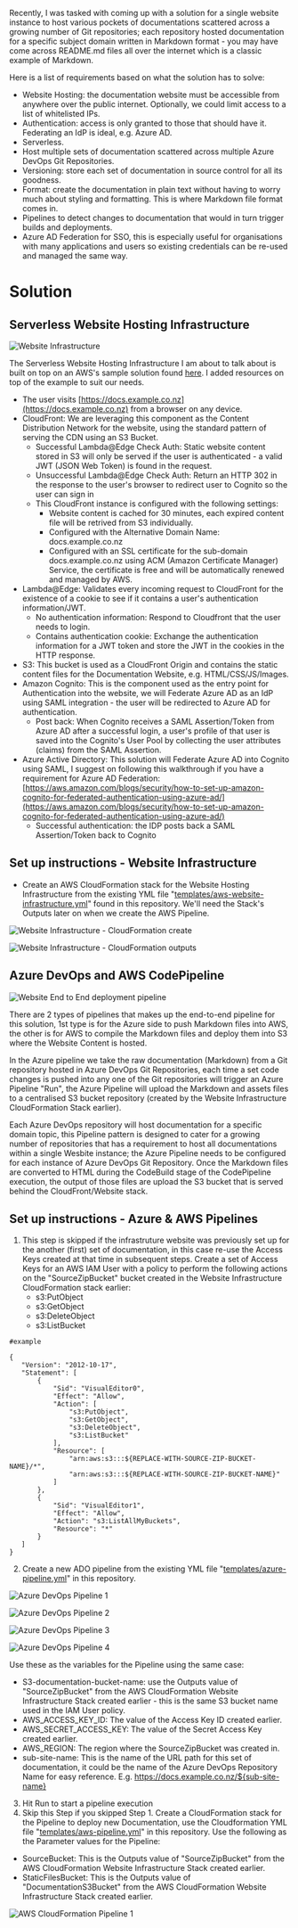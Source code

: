 Recently, I was tasked with coming up with a solution for a single website instance to host various pockets of documentations scattered across a growing number of Git repositories; each repository hosted documentation for a specific subject domain written in Markdown format - you may have come across README.md files all over the internet which is a classic example of Markdown.

Here is a list of requirements based on what the solution has to solve:

- Website Hosting: the documentation website must be accessible from anywhere over the public internet. Optionally, we could limit access to a list of whitelisted IPs.
- Authentication: access is only granted to those that should have it. Federating an IdP is ideal, e.g. Azure AD.
- Serverless.
- Host multiple sets of documentation scattered across multiple Azure DevOps Git Repositories.
- Versioning: store each set of documentation in source control for all its goodness.
- Format: create the documentation in plain text without having to worry much about styling and formatting. This is where Markdown file format comes in.
- Pipelines to detect changes to documentation that would in turn trigger builds and deployments.
- Azure AD Federation for SSO, this is especially useful for organisations with many applications and users so existing credentials can be re-used and managed the same way.

# Solution

## Serverless Website Hosting Infrastructure

![Website Infrastructure](images/website-infrastructure-chiwaichan.png)
 
The Serverless Website Hosting Infrastructure I am about to talk about is built on top on an AWS's sample solution found [here](https://aws.amazon.com/blogs/networking-and-content-delivery/authorizationedge-using-cookies-protect-your-amazon-cloudfront-content-from-being-downloaded-by-unauthenticated-users/). I added resources on top of the example to suit our needs.


- The user visits [https://docs.example.co.nz](https://docs.example.co.nz) from a browser on any device.
- CloudFront: We are leveraging this component as the Content Distribution Network for the website, using the standard pattern of serving the CDN using an S3 Bucket. 
    - Successful Lambda@Edge Check Auth: Static website content stored in S3 will only be served if the user is authenticated - a valid JWT (JSON Web Token) is found in the request.
    - Unsuccessful Lambda@Edge Check Auth: Return an HTTP 302 in the response to the user's browser to redirect user to Cognito so the user can sign in
    - This CloudFront instance is configured with the following settings:
        - Website content is cached for 30 minutes, each expired content file will be retrived from S3 individually.
        - Configured with the Alternative Domain Name: docs.example.co.nz
        - Configured with an SSL certificate for the sub-domain docs.example.co.nz using ACM (Amazon Certificate Manager) Service, the certificate is free and will be automatically renewed and managed by AWS.
- Lambda@Edge: Validates every incoming request to CloudFront for the existence of a cookie to see if it contains a user's authentication information/JWT.
    - No authentication information: Respond to Cloudfront that the user needs to login.
    - Contains authentication cookie: Exchange the authentication information for a JWT token and store the JWT in the cookies in the HTTP response.
- S3: This bucket is used as a CloudFront Origin and contains the static content files for the Documentation Website, e.g. HTML/CSS/JS/Images.
- Amazon Cognito: This is the component used as the entry point for Authentication into the website, we will Federate Azure AD as an IdP using SAML integration - the user will be redirected to Azure AD for authentication.
    - Post back: When Cognito receives a SAML Assertion/Token from Azure AD after a successful login, a user's profile of that user is saved into the Cognito's User Pool by collecting the user attributes (claims) from the SAML Assertion.
- Azure Active Directory: This solution will Federate Azure AD into Cognito using SAML, I suggest on following this walkthrough if you have a requirement for Azure AD Federation: [https://aws.amazon.com/blogs/security/how-to-set-up-amazon-cognito-for-federated-authentication-using-azure-ad/](https://aws.amazon.com/blogs/security/how-to-set-up-amazon-cognito-for-federated-authentication-using-azure-ad/)
    - Successful authentication: the IDP posts back a SAML Assertion/Token back to Cognito

## Set up instructions - Website Infrastructure
- Create an AWS CloudFormation stack for the Website Hosting Infrastructure from the existing YML file "[templates/aws-website-infrastructure.yml](templates/aws-website-infrastructure.yml)" found in this repository. We'll need the Stack's Outputs later on when we create the AWS Pipeline.

![Website Infrastructure - CloudFormation create](images/website-infrastructure-chiwaichan-cloudformation-create.png)

![Website Infrastructure - CloudFormation outputs](images/website-infrastructure-chiwaichan-cloudformation-outputs.png)


## Azure DevOps and AWS CodePipeline

![Website End to End deployment pipeline](images/deployment-pipeline-chiwaichan.png)

There are 2 types of pipelines that makes up the end-to-end pipeline for this solution, 1st type is for the Azure side to push Markdown files into AWS, the other is for AWS to compile the Markdown files and deploy them into S3 where the Website Content is hosted.

In the Azure pipeline we take the raw documentation (Markdown) from a Git repository hosted in Azure DevOps Git Repositories, each time a set code changes is pushed into any one of the Git repositories will trigger an Azure Pipeline "Run", the Azure Pipeline will upload the Markdown and assets files to a centralised S3 bucket repository (created by the Website Infrastructure CloudFormation Stack earlier). 

Each Azure DevOps repository will host documentation for a specific domain topic, this Pipeline pattern is designed to cater for a growing number of repositories that has a requirement to host all documentations within a single Wesbite instance; the Azure Pipeline needs to be configured for each instance of Azure DevOps Git Repository. Once the Markdown files are converted to HTML during the CodeBuild stage of the CodePipeline execution, the output of those files are upload the S3 bucket that is served behind the CloudFront/Website stack.

## Set up instructions - Azure & AWS Pipelines

1. This step is skipped if the infrastruture website was previously set up for the another (first) set of documentation, in this case re-use the Access Keys created at that time in subsequent steps. Create a set of Access Keys for an AWS IAM User with a policy to perform the following actions on the "SourceZipBucket" bucket created in the Website Infrastructure CloudFormation stack earlier:
    - s3:PutObject
    - s3:GetObject
    - s3:DeleteObject
    - s3:ListBucket

 ```
 #example

 {
    "Version": "2012-10-17",
    "Statement": [
        {
            "Sid": "VisualEditor0",
            "Effect": "Allow",
            "Action": [
                "s3:PutObject",
                "s3:GetObject",
                "s3:DeleteObject",
                "s3:ListBucket"
            ],
            "Resource": [
                "arn:aws:s3:::${REPLACE-WITH-SOURCE-ZIP-BUCKET-NAME}/*",
                "arn:aws:s3:::${REPLACE-WITH-SOURCE-ZIP-BUCKET-NAME}"
            ]
        },
        {
            "Sid": "VisualEditor1",
            "Effect": "Allow",
            "Action": "s3:ListAllMyBuckets",
            "Resource": "*"
        }
    ]
}
 ```  
 
2. Create a new ADO pipeline from the existing YML file "[templates/azure-pipeline.yml](templates/azure-pipeline.yml)" in this repository.

![Azure DevOps Pipeline 1](images/azure-devops-pipeline-1.png "Azure DevOps Pipeline 1")

![Azure DevOps Pipeline 2](images/azure-devops-pipeline-2.png "Azure DevOps Pipeline 2")

![Azure DevOps Pipeline 3](images/azure-devops-pipeline-3.png "Azure DevOps Pipeline 3")

![Azure DevOps Pipeline 4](images/azure-devops-pipeline-4.png "Azure DevOps Pipeline 4")

Use these as the variables for the Pipeline using the same case:
  - S3-documentation-bucket-name: use the Outputs value of "SourceZipBucket" from the AWS CloudFormation Website Infrastructure Stack created earlier - this is the same S3 bucket name used in the IAM User policy. 
  - AWS_ACCESS_KEY_ID: The value of the Access Key ID created earlier.
  - AWS_SECRET_ACCESS_KEY: The value of the Secret Access Key created earlier.
  - AWS_REGION: The region where the SourceZipBucket was created in. 
  - sub-site-name: This is the name of the URL path for this set of documentation, it could be the name of the Azure DevOps Repository Name for easy reference. E.g. https://docs.example.co.nz/${sub-site-name}

3. Hit Run to start a pipeline execution 
4. Skip this Step if you skipped Step 1. Create a CloudFormation stack for the Pipeline to deploy new Documentation, use the Cloudformation YML file "[templates/aws-pipeline.yml](templates/aws-pipeline.yml)" in this repository.
Use the following as the Parameter values for the Pipeline:
  - SourceBucket: This is the Outputs value of "SourceZipBucket" from the AWS CloudFormation Website Infrastructure Stack created earlier.
  - StaticFilesBucket: This is the Outputs value of "DocumentationS3Bucket" from the AWS CloudFormation Website Infrastructure Stack created earlier.

![AWS CloudFormation Pipeline 1](images/aws-cloudformation-pipeline-1.png "AWS CloudFormation Pipeline 1")